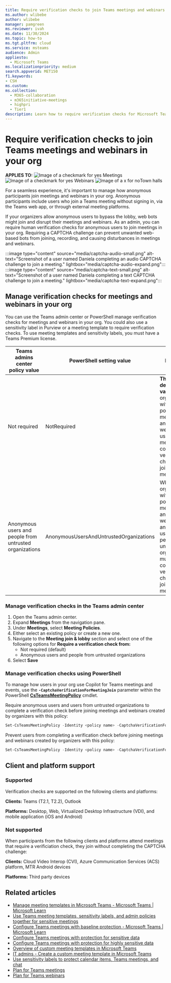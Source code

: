 ```yaml
---
title: Require verification checks to join Teams meetings and webinars in your org
ms.author: wlibebe
author: wlibebe
manager: pamgreen
ms.reviewer: ivah
ms.date: 11/30/2024
ms.topic: how-to
ms.tgt.pltfrm: cloud
ms.service: msteams
audience: Admin
appliesto: 
  - Microsoft Teams
ms.localizationpriority: medium
search.appverid: MET150
f1.keywords:
- CSH
ms.custom: 
ms.collection: 
  - M365-collaboration
  - m365initiative-meetings
  - highpri
  - Tier1
description: Learn how to require verification checks for Microsoft Teams meetings and webinars in your org to prevent bots from joining.
---
```


# Require verification checks to join Teams meetings and webinars in your org

**APPLIES TO:** ![Image of a checkmark for yes](/office/media/icons/success-teams.png) Meetings ![Image of a checkmark for yes](/office/media/icons/success-teams.png) Webinars ![Image of a x for no](/office/media/icons/cancel-teams.png)Town halls

For a seamless experience, it's important to manage how anonymous participants join meetings and webinars in your org. Anonymous participants include users who join a Teams meeting without signing in, via the Teams web app, or through external meeting platforms.

If your organizers allow anonymous users to bypass the lobby, web bots might join and disrupt their meetings and webinars. As an admin, you can require human verification checks for anonymous users to join meetings in your org. Requiring a CAPTCHA challenge can prevent unwanted web-based bots from joining, recording, and causing disturbances in meetings and webinars.

:::image type="content" source="media/captcha-audio-small.png" alt-text="Screenshot of a user named Daniela completing an audio CAPTCHA challenge to join a meeting." lightbox="media/captcha-audio-expand.png":::
:::image type="content" source="media/captcha-text-small.png" alt-text="Screenshot of a user named Daniela completing a text CAPTCHA challenge to join a meeting." lightbox="media/captcha-text-expand.png":::

## Manage verification checks for meetings and webinars in your org

You can use the Teams admin center or PowerShell manage verification checks for meetings and webinars in your org. You could also use a sensitivity label in Purview or a meeting template to require verification checks. To use meeting templates and sensitivity labels, you must have a Teams Premium license.

|Teams admins center policy value |PowerShell setting value | Behavior|
|---------|---------|---------------|
|Not required|NotRequired| **This is the default value**. When organizers with this policy create meetings and webinars, no users in that meeting complete a verification check before joining the meeting.|
|Anonymous users and people from untrusted organizations|AnonymousUsersAndUntrustedOrganizations| When organizers with this policy create meetings and webinars, anonymous users and people from untrusted organizations must complete a verification check before joining the meeting.  |

### Manage verification checks in the Teams admin center

1. Open the Teams admin center.
2. Expand **Meetings** from the navigation pane.
3. Under **Meetings**, select **Meeting Policies**.
4. Either select an existing policy or create a new one.
5. Navigate to the **Meeting join & lobby** section and select one of the following options for **Require a verification check from:**
   - Not required (default)
   - Anonymous users and people from untrusted organizations
6. Select **Save**

### Manage verification checks using PowerShell

To  manage how users in your org use Copilot for Teams meetings and events, use the **`-CaptchaVerificationForMeetingJoin`** parameter within the PowerShell [**CsTeamsMeetingPolicy**](/powershell/module/teams/set-csteamsmeetingpolicy) cmdlet.

Require anonymous users and users from untrusted organizations to complete a verification check before joining meetings and webinars created by organizers with this policy:

```PowerShell
Set-CsTeamsMeetingPolicy -Identity <policy name> -CaptchaVerificationForMeetingJoin AnonymousUsersAndUntrustedOrganizations
```

Prevent users from completing a verification check before joining meetings and webinars created by organizers with this policy:

```PowerShell
Set-CsTeamsMeetingPolicy -Identity <policy name> -CaptchaVerificationForMeetingJoin NotRequired
```

## Client and platform support

### Supported

Verification checks are supported on the following clients and platforms:

**Clients:** Teams (T2.1, T2.2), Outlook

**Platforms:** Desktop, Web, Virtualized Desktop Infrastructure (VDI), and mobile application (iOS and Android)

### Not supported

When participants from the following clients and platforms attend meetings that require a verificiation check, they join without completing the CAPTCHA challenge:

**Clients:** Cloud Video Interop (CVI), Azure Communication Services (ACS) platform, MTR Android devices

**Platforms:** Third party devices

## Related articles

- [Manage meeting templates in Microsoft Teams - Microsoft Teams | Microsoft Learn](manage-meeting-templates.md)
- [Use Teams meeting templates, sensitivity labels, and admin policies together for sensitive meetings](meeting-templates-sensitivity-labels-policies.md)
- [Configure Teams meetings with baseline protection - Microsoft Teams | Microsoft Learn](configure-meetings-baseline-protection.md)
- [Configure Teams meetings with protection for sensitive data](configure-meetings-sensitive-protection.md)
- [Configure Teams meetings with protection for highly sensitive data](configure-meetings-highly-sensitive-protection.md)
- [Overview of custom meeting templates in Microsoft Teams](custom-meeting-templates-overview.md)
- [IT admins - Create a custom meeting template in Microsoft Teams](create-custom-meeting-template.md)
- [Use sensitivity labels to protect calendar items, Teams meetings, and chat](meeting-templates-sensitivity-labels-policies.md)
- [Plan for Teams meetings](plan-meetings.md)
- [Plan for Teams webinars](plan-webinars.md)
